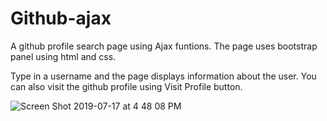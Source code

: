 # Github-ajax
A github profile search page using Ajax funtions. The page uses bootstrap panel using html and css.

Type in a username and the page displays information about the user. You can also visit the github profile using Visit Profile button.


![Screen Shot 2019-07-17 at 4 48 08 PM](https://user-images.githubusercontent.com/46911124/61414410-59d6d100-a8dd-11e9-841f-33cf1b751d27.png)
